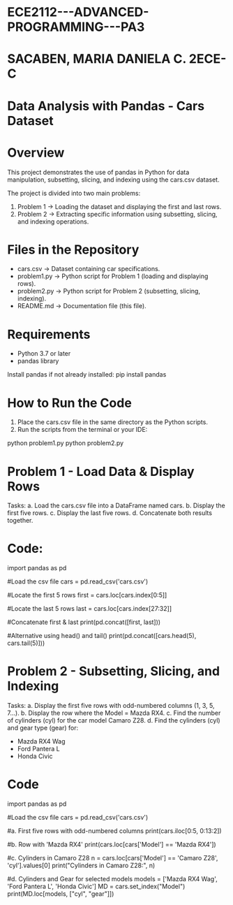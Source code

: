 # ECE2112---ADVANCED-PROGRAMMING---PA3
# SACABEN, MARIA DANIELA C. 2ECE-C

# Data Analysis with Pandas - Cars Dataset

# Overview
This project demonstrates the use of pandas in Python for data manipulation, subsetting, slicing, and indexing using the cars.csv dataset.

The project is divided into two main problems:
1. Problem 1 → Loading the dataset and displaying the first and last rows.
2. Problem 2 → Extracting specific information using subsetting, slicing, and indexing operations.

# Files in the Repository
- cars.csv → Dataset containing car specifications.
- problem1.py → Python script for Problem 1 (loading and displaying rows).
- problem2.py → Python script for Problem 2 (subsetting, slicing, indexing).
- README.md → Documentation file (this file).

# Requirements
- Python 3.7 or later
- pandas library

Install pandas if not already installed:
  pip install pandas

# How to Run the Code
1. Place the cars.csv file in the same directory as the Python scripts.
2. Run the scripts from the terminal or your IDE:

  python problem1.py
  python problem2.py

# Problem 1 - Load Data & Display Rows
Tasks:
a. Load the cars.csv file into a DataFrame named cars.
b. Display the first five rows.
c. Display the last five rows.
d. Concatenate both results together.

# Code:
import pandas as pd

#Load the csv file
cars = pd.read_csv('cars.csv')

#Locate the first 5 rows
first = cars.loc[cars.index[0:5]]

#Locate the last 5 rows
last = cars.loc[cars.index[27:32]]

#Concatenate first & last
print(pd.concat([first, last]))

#Alternative using head() and tail()
print(pd.concat([cars.head(5), cars.tail(5)]))

# Problem 2 - Subsetting, Slicing, and Indexing
Tasks:
a. Display the first five rows with odd-numbered columns (1, 3, 5, 7...).
b. Display the row where the Model = Mazda RX4.
c. Find the number of cylinders (cyl) for the car model Camaro Z28.
d. Find the cylinders (cyl) and gear type (gear) for:
  - Mazda RX4 Wag
  - Ford Pantera L
  - Honda Civic

# Code
import pandas as pd

#Load the csv file
cars = pd.read_csv('cars.csv')

#a. First five rows with odd-numbered columns
print(cars.iloc[0:5, 0:13:2])

#b. Row with 'Mazda RX4'
print(cars.loc[cars['Model'] == 'Mazda RX4'])

#c. Cylinders in Camaro Z28
n = cars.loc[cars['Model'] == 'Camaro Z28', 'cyl'].values[0]
print("Cylinders in Camaro Z28:", n)

#d. Cylinders and Gear for selected models
models = ['Mazda RX4 Wag', 'Ford Pantera L', 'Honda Civic']
MD = cars.set_index("Model")
print(MD.loc[models, ["cyl", "gear"]])

